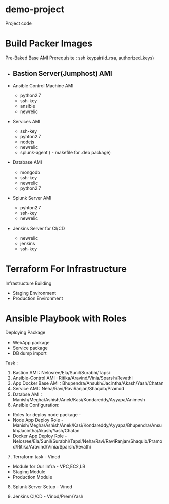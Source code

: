 # demo-project
Project code

# Build Packer Images
Pre-Baked Base AMI
Prerequisite : ssh keypair(id_rsa, authorized_keys)
- Bastion Server(Jumphost) AMI
  - 
- Ansible Control Machine AMI
  - python2.7
  - ssh-key
  - ansible
  - newrelic
  
- Services AMI
  - ssh-key
  - pyhton2.7
  - nodejs
  - newrelic
  - splunk-agent 
 ( - makefile for .deb package)
  
- Database AMI
  - mongodb
  - ssh-key
  - newrelic
  - python2.7
  
- Splunk Server AMI
  - pyhton2.7
  - ssh-key
  - newrelic
  
- Jenkins Server for CI/CD
  - newrelic
  - jenkins
  - ssh-key
 

# Terraform For Infrastructure
Infrastructure Building
- Staging Environment
- Production Environment

# Ansible Playbook with Roles 
Deploying Package
- WebApp package
- Service package
- DB dump import


Task :
1. Bastion AMI : Nelosree/Ela/Sunil/Surabhi/Tapsi
2. Ansible-Control AMI : Ritika/Aravind/Vinia/Sparsh/Revathi
3. App Docker Base AMI : Bhupendra/Ansukh/Jacintha/Akash/Yash/Chatan
4. Service AMI : Neha/Ravi/RaviRanjan/Shaquib/Pramod
5. Databse AMI : Manish/Megha/Ashish/Anek/Kasi/Kondareddy/Ayyapa/Animesh
6. Ansible Configuration: 
  - Roles for deploy node package - 
  - Node App Deploy Role - Manish/Megha/Ashish/Anek/Kasi/Kondareddy/Ayyapa/Bhupendra/Ansukh/Jacintha/Akash/Yash/Chatan
  - Docker App Deploy Role - Nelosree/Ela/Sunil/Surabhi/Tapsi/Neha/Ravi/RaviRanjan/Shaquib/Pramod/Ritika/Aravind/Vinia/Sparsh/Revathi
7. Terraform task - Vinod
  - Module for Our Infra - VPC,EC2,LB
  - Staging Module
  - Production Module
  
8. Splunk Server Setup - Vinod

9. Jenkins CI/CD - Vinod/Prem/Yash
  
  
  
